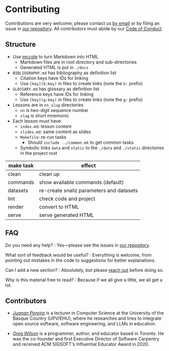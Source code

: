 # Contributing

Contributions are very welcome;
please contact us [by email][email] or by filing an issue in [our repository][repo].
All contributors must abide by our [Code of Conduct](./CODE_OF_CONDUCT.md).

## Structure

-   Use [mccole][mccole] to turn Markdown into HTML
    -   Markdown files are in root directory and sub-directories
    -   Generated HTML is put in `./docs`
-   `BIBLIOGRAPHY.md` has bibliography as definition list
    -   Citation keys have IDs for linking
    -   Use `[key](b:key)` in files to create links (note the `b:` prefix)
-   `GLOSSARY.md` has glossary as definition list
    -   Reference keys have IDs for linking
    -   Use `[key](g:key)` in files to create links (note the `g:` prefix)
-   Lessons are in `nn_slug` directories
    -   `nn` is two-digit sequence number
    -   `slug` is short mnemonic
-   Each lesson must have:
    -   `index.md`: lesson content
    -   `slides.md`: same content as slides
    -   `Makefile`: re-run tasks
        -   Should `include ../common.mk` to get common tasks
    -   Symbolic links `data` and `static` to the `./data` and `./static` directories in the project root

| make task | effect                                   |
| --------- | ---------------------------------------- |
| clean     | clean up                                 |
| commands  | show available commands (default)        |
| datasets  | re-create snailz parameters and datasets |
| lint      | check code and project                   |
| render    | convert to HTML                          |
| serve     | serve generated HTML                     |

## FAQ

Do you need any help?
:   Yes—please see the issues in [our repository][repo].

What sort of feedback would be useful?
:   Everything is welcome,
    from pointing out mistakes in the code to suggestions for better explanations.

Can I add a new section?
:   Absolutely, but please [reach out][email] before doing so.

Why is this material free to read?
:   Because if we all give a little, we all get a lot.

## <a id="contributors">Contributors</a>

-   [*Juanan Pereira*][pereira-juanan] is a lecturer in Computer Science
    at the University of the Basque Country (UPV/EHU), where he researches and tries 
    to integrate open source software, software engineering, and LLMs in education.

-   [*Greg Wilson*][wilson-greg] is a programmer, author, and educator based in Toronto.
    He was the co-founder and first Executive Director of Software Carpentry
    and received ACM SIGSOFT's Influential Educator Award in 2020.

[email]: mailto:gvwilson@third-bit.com
[mccole]: https://github.com/gvwilson/mccole
[repo]: https://github.com/gvwilson/wp4ds
[pereira-juanan]: https://ikasten.io/
[wilson-greg]: https://third-bit.com/
